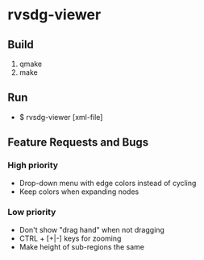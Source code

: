 # rvsdg-viewer

## Build

1. qmake
1. make

## Run

* $ rvsdg-viewer [xml-file]

## Feature Requests and Bugs

### High priority

* Drop-down menu with edge colors instead of cycling
* Keep colors when expanding nodes

### Low priority

* Don't show "drag hand" when not dragging
* CTRL + [+|-] keys for zooming
* Make height of sub-regions the same
